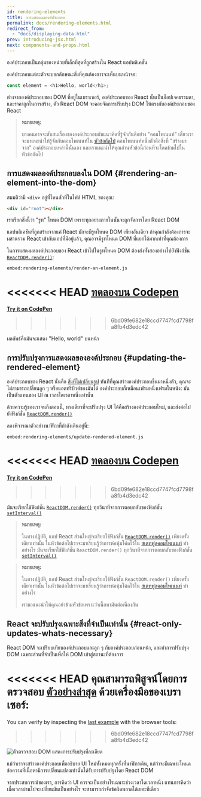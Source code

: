 ```yaml
---
id: rendering-elements
title: การแสดงผลองค์ประกอบ
permalink: docs/rendering-elements.html
redirect_from:
  - "docs/displaying-data.html"
prev: introducing-jsx.html
next: components-and-props.html
---
```


องค์ประกอบเป็นกลุ่มของหน่วยที่เล็กที่สุดที่ถูกสร้างใน React แอปพลิเคชั่น

องค์ประกอบแต่ละตัวจะบอกลักษณะสิ่งที่คุณต้องการจะเห็นบนหน้าจอ:

```js
const element = <h1>Hello, world</h1>;
```

ต่างจากองค์ประกอบของ DOM ที่อยู่ในเบราเซอร์, องค์ประกอบของ React นั้นเป็นอ็อปเจคธรรมดา, และราคาถูกในการสร้าง, ตัว React DOM จะคอยจัดการปรับปรุง DOM ให้ตรงกับองค์ประกอบของ React

>**หมายเหตุ:**
>
>บางคนอาจจะสับสนเรื่องขององค์ประกอบกับแนวคิดที่รู้จักกันดีอย่าง "คอมโพเนนท์" เดี๋ยวเราจะมาแนะนำให้รู้จักกับคอมโพเนนท์ใน [หัวข้อถัดไป](/docs/components-and-props.html) คอมโพเนนท์หนึ่งตัวคือสิ่งที่ "สร้างมาจาก" องค์ประกอบเหล่านี้นั่นเอง และเราแนะนำให้คุณอ่านหัวข้อนี้ก่อนที่จะโดดข้ามไปในหัวข้อถัดไป

## การแสดงผลองค์ประกอบลงใน DOM {#rendering-an-element-into-the-dom}

สมมติว่ามี `<div>` อยู่ที่ไหนสักที่ในไฟล์ HTML ของคุณ:

```html
<div id="root"></div>
```

เราเรียกสิ่งนี้ว่า "รูท" โหนด DOM เพราะทุกอย่างภายในนั้นจะถูกจัดการโดย React DOM

แอปพลิเคชันที่ถูกสร้างจากแค่ React มักจะมีรูทโหนด DOM เพียงอันเดียว ถ้าคุณกำลังต้องการจะผสานรวม React เข้ากับแอปที่มีอยู่แล้ว, คุณอาจมีรูทโหนด DOM ที่แยกได้มากเท่าที่คุณต้องการ

ในการแสดงผลองค์ประกอบของ React เข้าไปในรูทโหนด DOM ต้องส่งทั้งสองอย่างไปยังฟังก์ชั่น [`ReactDOM.render()`](/docs/react-dom.html#render):

`embed:rendering-elements/render-an-element.js`

<<<<<<< HEAD
[ทดลองบน Codepen](codepen://rendering-elements/render-an-element)
=======
**[Try it on CodePen](https://codepen.io/gaearon/pen/ZpvBNJ?editors=1010)**
>>>>>>> 6bd09fe682e18ccd7747fcd7798fa8fb4d3edc42

ผลลัพธ์คือมันจะแสดง "Hello, world" บนหน้า

## การปรับปรุงการแสดงผลขององค์ประกอบ {#updating-the-rendered-element}

องค์ประกอบของ React นั้นคือ [สิ่งที่ไม่เปลี่ยนรูป](https://en.wikipedia.org/wiki/Immutable_object) ทันทีที่คุณสร้างองค์ประกอบขึ้นมาหนึ่งตัว, คุณจะไม่สามารถเปลี่ยนลูก ๆ หรือแอตทริบิวต์ของมันได้ องค์ประกอบก็เหมือนเฟรมหนึ่งเฟรมในหนัง: มันเป็นตัวแทนของ UI ณ เวลาใดเวลาหนึ่งเท่านั้น

ด้วยความรู้ของเราจนถึงตอนนี้, ทางเดียวที่จะปรับปรุง UI ได้คือสร้างองค์ประกอบใหม่, และส่งต่อไปยังฟังก์ชั่น [`ReactDOM.render()`](/docs/react-dom.html#render)

ลองพิจารณาตัวอย่างนาฬิกาที่กำลังเดินอยู่นี้:

`embed:rendering-elements/update-rendered-element.js`

<<<<<<< HEAD
[ทดลองบน Codepen](codepen://rendering-elements/update-rendered-element)
=======
**[Try it on CodePen](https://codepen.io/gaearon/pen/gwoJZk?editors=1010)**
>>>>>>> 6bd09fe682e18ccd7747fcd7798fa8fb4d3edc42

มันจะเรียกใช้ฟังก์ชั่น [`ReactDOM.render()`](/docs/react-dom.html#render) ทุกวินาทีจากการตอบกลับของฟังก์ชั่น [`setInterval()`](https://developer.mozilla.org/en-US/docs/Web/API/WindowTimers/setInterval)

>**หมายเหตุ:**
>
>ในทางปฏิบัติ, แอป React ส่วนใหญ่จะเรียกใช้ฟังก์ชั่น [`ReactDOM.render()`](/docs/react-dom.html#render) เพียงครั้งเดียวเท่านั้น ในหัวข้อต่อไปเราจะมาเรียนรู้ว่าการห่อหุ้มโค้ดไว้ใน [สเตทฟูลคอมโพเนนท์](/docs/state-and-lifecycle.html) ทำอย่างไร
มันจะเรียกใช้ฟังก์ชั่น `ReactDOM.render()` ทุกวินาทีจากการตอบกลับของฟังก์ชั่น [`setInterval()`](https://developer.mozilla.org/en-US/docs/Web/API/WindowTimers/setInterval)

>**หมายเหตุ:**
>
>ในทางปฏิบัติ, แอป React ส่วนใหญ่จะเรียกใช้ฟังก์ชั่น `ReactDOM.render()` เพียงครั้งเดียวเท่านั้น ในหัวข้อต่อไปเราจะมาเรียนรู้ว่าการห่อหุ้มโค้ดไว้ใน [สเตทฟูลคอมโพเนนท์](/docs/state-and-lifecycle.html) ทำอย่างไร
>
>เราขอแนะนำให้คุณอย่าข้ามหัวข้อเพราะว่าเนื้อหามันต่อเนื่องกัน

## React จะปรับปรุงเฉพาะสิ่งที่จำเป็นเท่านั้น {#react-only-updates-whats-necessary}

React DOM จะเปรียบเทียบองค์ประกอบและลูก ๆ กับองค์ประกอบก่อนหน้า, และทำการปรับปรุง DOM เฉพาะส่วนที่จำเป็นเพื่อให้ DOM เข้าสู่สถานะที่ต้องการ

<<<<<<< HEAD
คุณสามารถพิสูจน์โดยการตรวจสอบ [ตัวอย่างล่าสุด](codepen://rendering-elements/update-rendered-element) ด้วยเครื่องมือของเบราเซอร์:
=======
You can verify by inspecting the [last example](https://codepen.io/gaearon/pen/gwoJZk?editors=1010) with the browser tools:
>>>>>>> 6bd09fe682e18ccd7747fcd7798fa8fb4d3edc42

![ตัวตรวจสอบ DOM แสดงการปรับปรุงที่ละเอียด](../images/docs/granular-dom-updates.gif)

แม้ว่าเราจะสร้างองค์ประกอบเพื่ออธิบาย UI ใหม่ทั้งหมดทุกครั้งที่นาฬิกาเดิน, แต่ว่าจะมีเฉพาะโหนดข้อความที่เนื้อหามีการเปลี่ยนแปลงเท่านั้นได้รับการปรับปรุงโดย React DOM

จากประสบการณ์ของเรา, การคิดว่า UI ควรจะเป็นอย่างไรเฉพาะช่วงเวลาใดเวลาหนึ่ง แทนการคิดว่าเมื่อเวลาผ่านไปจะเปลี่ยนมันเป็นอย่างไร จะสามารถกำจัดข้อผิดพลาดได้เยอะทีเดียว
